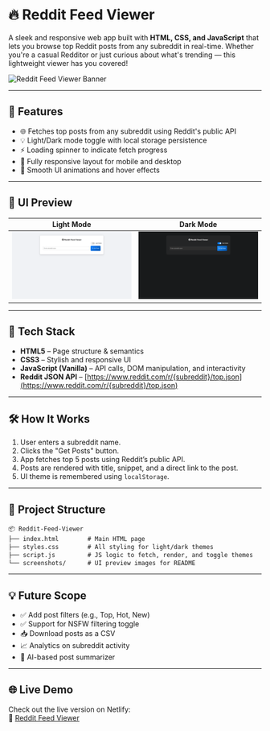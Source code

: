 
# 🔥 Reddit Feed Viewer 

A sleek and responsive web app built with **HTML, CSS, and JavaScript** that lets you browse top Reddit posts from any subreddit in real-time. Whether you're a casual Redditor or just curious about what's trending — this lightweight viewer has you covered!

![Reddit Feed Viewer Banner](https://img.shields.io/badge/Built%20with-JavaScript%20%7C%20HTML%20%7C%20CSS-blue?style=flat&logo=javascript)


---

## 🚀 Features

- 🌐 Fetches top posts from any subreddit using Reddit's public API
- 💡 Light/Dark mode toggle with local storage persistence
- ⚡ Loading spinner to indicate fetch progress
- 📱 Fully responsive layout for mobile and desktop
- 🎨 Smooth UI animations and hover effects

---

## 📸 UI Preview

| Light Mode | Dark Mode |
|------------|-----------|
| ![Light UI](screenshots/light_ui.png) | ![Dark UI](screenshots/dark_ui.png) |

---

## 🧰 Tech Stack

- **HTML5** – Page structure & semantics
- **CSS3** – Stylish and responsive UI
- **JavaScript (Vanilla)** – API calls, DOM manipulation, and interactivity
- **Reddit JSON API** – [https://www.reddit.com/r/{subreddit}/top.json](https://www.reddit.com/r/{subreddit}/top.json)

---

## 🛠️ How It Works

1. User enters a subreddit name.
2. Clicks the "Get Posts" button.
3. App fetches top 5 posts using Reddit’s public API.
4. Posts are rendered with title, snippet, and a direct link to the post.
5. UI theme is remembered using `localStorage`.

---

## 📂 Project Structure

```
📦 Reddit-Feed-Viewer
├── index.html        # Main HTML page
├── styles.css        # All styling for light/dark themes
├── script.js         # JS logic to fetch, render, and toggle themes
└── screenshots/      # UI preview images for README
```

---

## 💡 Future Scope

- ✅ Add post filters (e.g., Top, Hot, New)
- ✅ Support for NSFW filtering toggle
- 📥 Download posts as a CSV
- 📈 Analytics on subreddit activity
- 🧠 AI-based post summarizer

---
## 🌐 Live Demo

Check out the live version on Netlify:  
🔗 [Reddit Feed Viewer ](https://reddit-feed-viewer.netlify.app/)

